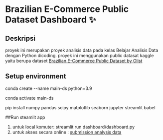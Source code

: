 # Brazilian E-Commerce Public Dataset Dashboard :sparkles:

## Deskripsi
proyek ini merupakan proyek analisis data pada kelas Belajar Analisis Data dengan Python dicoding. proyek ini menggunakan public datasat kaggle yaitu berupa dataset [Brazilian E-Commerce Public Dataset by Olist](https://www.kaggle.com/datasets/olistbr/brazilian-ecommerce)

## Setup environment
conda create --name main-ds python=3.9

conda activate main-ds

pip install numpy pandas scipy matplotlib seaborn jupyter streamlit babel

##Run steamlit app
1. untuk local komuter:
   streamlit run dashboard/dashboard.py
3. untuk akses secara online :
   [submission analysis data](https://aj6hegnfawg36efnypy7vg.streamlit.app/)
